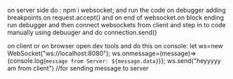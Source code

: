 on server side do : 
npm i websocket; 
and run the code on debugger adding breakpoints on request.accept() and on end of websocket.on block ending
run debugger and then connect websockets from client and step in to code manually using debuuger and do connection.send()



on client  or on browser open dev tools and do this on console:
let ws=new WebSocket("ws://localhost:8080");
ws.onmessage=(message)=>{console.log(`message from Server: ${message.data}`)};
ws.send("heyyyyy am from client") //for sending message to server
